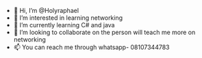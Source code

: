 - 👋 Hi, I’m @Holyraphael
- 👀 I’m interested in learning networking
- 🌱 I’m currently learning C# and java
- 💞️ I’m looking to collaborate on the person will teach me more on networking
- 📫 You can reach me through whatsapp- 08107344783

<!---
Holyraphael/Holyraphael is a ✨ special ✨ repository because its `README.md` (this file) appears on your GitHub profile.
You can click the Preview link to take a look at your changes.
--->

